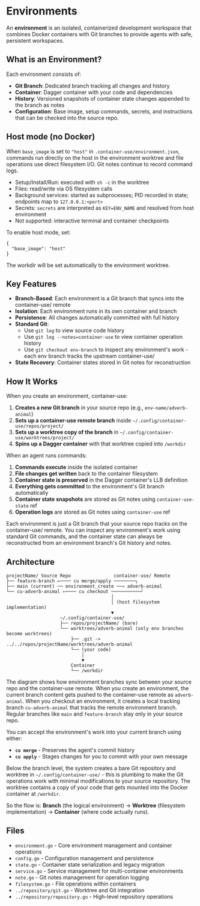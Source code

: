# Environments

An **environment** is an isolated, containerized development workspace that combines Docker containers with Git branches to provide agents with safe, persistent workspaces.

## What is an Environment?

Each environment consists of:
- **Git Branch**: Dedicated branch tracking all changes and history
- **Container**: Dagger container with your code and dependencies
- **History**: Versioned snapshots of container state changes appended to the branch as notes
- **Configuration**: Base image, setup commands, secrets, and instructions that can be checked into the source repo.

## Host mode (no Docker)

When `base_image` is set to `"host"` in `.container-use/environment.json`, commands run directly on the host in the environment worktree and file operations use direct filesystem I/O. Git notes continue to record command logs.

- Setup/Install/Run: executed with `sh -c` in the worktree
- Files: read/write via OS filesystem calls
- Background services: started as subprocesses; PID recorded in state; endpoints map to `127.0.0.1:<port>`
- Secrets: `secrets` are interpreted as `KEY=ENV_NAME` and resolved from host environment
- Not supported: interactive terminal and container checkpoints

To enable host mode, set:

```
{
  "base_image": "host"
}
```

The workdir will be set automatically to the environment worktree.

## Key Features

- **Branch-Based**: Each environment is a Git branch that syncs into the container-use/ remote
- **Isolation**: Each environment runs in its own container and branch
- **Persistence**: All changes automatically committed with full history
- **Standard Git**:
  - Use `git log` to view source code history
  - Use `git log --notes=container-use` to view container operation history
  - Use `git checkout env-branch` to inspect any environment's work - each env branch tracks the upstream container-use/
- **State Recovery**: Container states stored in Git notes for reconstruction

## How It Works

When you create an environment, container-use:

1. **Creates a new Git branch** in your source repo (e.g., `env-name/adverb-animal`)
2. **Sets up a container-use remote branch** inside `~/.config/container-use/repos/project/`
3. **Sets up a worktree copy of the branch** in `~/.config/container-use/worktrees/project/`
4. **Spins up a Dagger container** with that worktree copied into `/workdir`

When an agent runs commands:

1. **Commands execute** inside the isolated container
2. **File changes get written** back to the container filesystem
3. **Container state is preserved** in the Dagger container's LLB definition
4. **Everything gets committed** to the environment's Git branch automatically
5. **Container state snapshots** are stored as Git notes using `container-use-state` ref
6. **Operation logs** are stored as Git notes using `container-use` ref

Each environment is just a Git branch that your source repo tracks on the container-use/ remote. You can inspect any environment's work using standard Git commands, and the container state can always be reconstructed from an environment branch's Git history and notes.

## Architecture

```
projectName/ Source Repo                container-use/ Remote
├── feature-branch ←──── cu merge/apply ────────┐
├── main (current) ── environment_create ──→ adverb-animal
└── cu-adverb-animal ←──── cu checkout ───────────┘
                                       │
                                       │ (host filesystem implementation)
                                       ▼
                    ~/.config/container-use/
                    ├── repos/projectName/ (bare)
                    └── worktrees/adverb-animal (only env branches become worktrees)
                        ├── .git -> ../../repos/projectName/worktrees/adverb-animal
                        └── (your code)
                            │
                            ▼
                        Container
                        └── /workdir
```

The diagram shows how environment branches sync between your source repo and the container-use remote. When you create an environment, the current branch content gets pushed to the container-use remote as `adverb-animal`. When you checkout an environment, it creates a local tracking branch `cu-adverb-animal` that tracks the remote environment branch. Regular branches like `main` and `feature-branch` stay only in your source repo.

You can accept the environment's work into your current branch using either:
- **`cu merge`** - Preserves the agent's commit history
- **`cu apply`** - Stages changes for you to commit with your own message

Below the branch level, the system creates a bare Git repository and worktree in `~/.config/container-use/` - this is plumbing to make the Git operations work with minimal modifications to your source repository. The worktree contains a copy of your code that gets mounted into the Docker container at `/workdir`.

So the flow is: **Branch** (the logical environment) → **Worktree** (filesystem implementation) → **Container** (where code actually runs).

## Files

- `environment.go` - Core environment management and container operations
- `config.go` - Configuration management and persistence
- `state.go` - Container state serialization and legacy migration
- `service.go` - Service management for multi-container environments
- `note.go` - Git notes management for operation logging
- `filesystem.go` - File operations within containers
- `../repository/git.go` - Worktree and Git integration
- `../repository/repository.go` - High-level repository operations